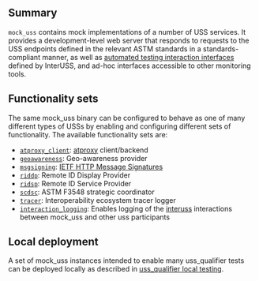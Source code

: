 ## Summary

`mock_uss` contains mock implementations of a number of USS services.  It
provides a development-level web server that responds to requests to the USS
endpoints defined in the relevant ASTM standards in a standards-compliant
manner, as well as
[automated testing interaction interfaces](https://github.com/interuss/automated_testing_interfaces)
defined by InterUSS, and ad-hoc interfaces accessible to other monitoring
tools.

## Functionality sets

The same mock_uss binary can be configured to behave as one of many different
types of USSs by enabling and configuring different sets of functionality.
The available functionality sets are:

* [`atproxy_client`](atproxy_client): [atproxy](../atproxy) client/backend
* [`geoawareness`](geoawareness): Geo-awareness provider
* [`msgsigning`](msgsigning): [IETF HTTP Message Signatures](https://datatracker.ietf.org/doc/draft-ietf-httpbis-message-signatures/)
* [`riddp`](riddp): Remote ID Display Provider
* [`ridsp`](ridsp): Remote ID Service Provider
* [`scdsc`](scdsc): ASTM F3548 strategic coordinator
* [`tracer`](tracer): Interoperability ecosystem tracer logger
* [`interaction_logging`](interaction_logging): Enables logging of the [interuss](https://github.com/astm-utm/Protocol/blob/master/utm.yaml) interactions between mock_uss and other uss participants


## Local deployment

A set of mock_uss instances intended to enable many uss_qualifier tests can be deployed locally as described in [uss_qualifier local testing](../uss_qualifier/local_testing.md).

